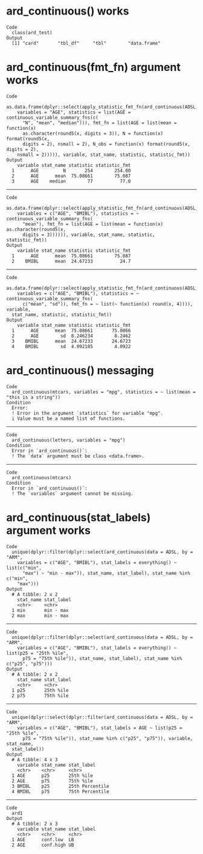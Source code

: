 # ard_continuous() works

    Code
      class(ard_test)
    Output
      [1] "card"       "tbl_df"     "tbl"        "data.frame"

# ard_continuous(fmt_fn) argument works

    Code
      as.data.frame(dplyr::select(apply_statistic_fmt_fn(ard_continuous(ADSL,
        variables = "AGE", statistics = list(AGE = continuous_variable_summary_fns(c(
          "N", "mean", "median"))), fmt_fn = list(AGE = list(mean = function(x)
          as.character(round5(x, digits = 3)), N = function(x) format(round5(x,
          digits = 2), nsmall = 2), N_obs = function(x) format(round5(x, digits = 2),
        nsmall = 2))))), variable, stat_name, statistic, statistic_fmt))
    Output
        variable stat_name statistic statistic_fmt
      1      AGE         N       254        254.00
      2      AGE      mean  75.08661        75.087
      3      AGE    median        77          77.0

---

    Code
      as.data.frame(dplyr::select(apply_statistic_fmt_fn(ard_continuous(ADSL,
        variables = c("AGE", "BMIBL"), statistics = ~ continuous_variable_summary_fns(
          "mean"), fmt_fn = list(AGE = list(mean = function(x) as.character(round5(x,
          digits = 3)))))), variable, stat_name, statistic, statistic_fmt))
    Output
        variable stat_name statistic statistic_fmt
      1      AGE      mean  75.08661        75.087
      2    BMIBL      mean  24.67233          24.7

---

    Code
      as.data.frame(dplyr::select(apply_statistic_fmt_fn(ard_continuous(ADSL,
        variables = c("AGE", "BMIBL"), statistics = ~ continuous_variable_summary_fns(
          c("mean", "sd")), fmt_fn = ~ list(~ function(x) round(x, 4)))), variable,
      stat_name, statistic, statistic_fmt))
    Output
        variable stat_name statistic statistic_fmt
      1      AGE      mean  75.08661       75.0866
      2      AGE        sd  8.246234        8.2462
      3    BMIBL      mean  24.67233       24.6723
      4    BMIBL        sd  4.092185        4.0922

# ard_continuous() messaging

    Code
      ard_continuous(mtcars, variables = "mpg", statistics = ~ list(mean = "this is a string"))
    Condition
      Error:
      ! Error in the argument `statistics` for variable "mpg".
      i Value must be a named list of functions.

---

    Code
      ard_continuous(letters, variables = "mpg")
    Condition
      Error in `ard_continuous()`:
      ! The `data` argument must be class <data.frame>.

---

    Code
      ard_continuous(mtcars)
    Condition
      Error in `ard_continuous()`:
      ! The `variables` argument cannot be missing.

# ard_continuous(stat_labels) argument works

    Code
      unique(dplyr::filter(dplyr::select(ard_continuous(data = ADSL, by = "ARM",
        variables = c("AGE", "BMIBL"), stat_labels = everything() ~ list(c("min",
          "max") ~ "min - max")), stat_name, stat_label), stat_name %in% c("min",
        "max")))
    Output
      # A tibble: 2 x 2
        stat_name stat_label
        <chr>     <chr>     
      1 min       min - max 
      2 max       min - max 

---

    Code
      unique(dplyr::filter(dplyr::select(ard_continuous(data = ADSL, by = "ARM",
        variables = c("AGE", "BMIBL"), stat_labels = everything() ~ list(p25 = "25th %ile",
          p75 = "75th %ile")), stat_name, stat_label), stat_name %in% c("p25", "p75")))
    Output
      # A tibble: 2 x 2
        stat_name stat_label
        <chr>     <chr>     
      1 p25       25th %ile 
      2 p75       75th %ile 

---

    Code
      unique(dplyr::select(dplyr::filter(ard_continuous(data = ADSL, by = "ARM",
        variables = c("AGE", "BMIBL"), stat_labels = AGE ~ list(p25 = "25th %ile",
          p75 = "75th %ile")), stat_name %in% c("p25", "p75")), variable, stat_name,
      stat_label))
    Output
      # A tibble: 4 x 3
        variable stat_name stat_label     
        <chr>    <chr>     <chr>          
      1 AGE      p25       25th %ile      
      2 AGE      p75       75th %ile      
      3 BMIBL    p25       25th Percentile
      4 BMIBL    p75       75th Percentile

---

    Code
      ard1
    Output
      # A tibble: 2 x 3
        variable stat_name stat_label
        <chr>    <chr>     <chr>     
      1 AGE      conf.low  LB        
      2 AGE      conf.high UB        

